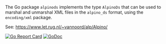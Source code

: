 The Go package `alpinods` implements the type `AlpinoDs` that can be used to
marshal and unmarshal XML files in the `alpino_ds` format, using the
`encoding/xml` package.

See: https://www.let.rug.nl/~vannoord/alp/Alpino/

[![Go Report Card](https://goreportcard.com/badge/github.com/rug-compling/alpinods)](https://goreportcard.com/report/github.com/rug-compling/alpinods)
[![GoDoc](https://godoc.org/github.com/rug-compling/alpinods?status.svg)](https://godoc.org/github.com/rug-compling/alpinods)
